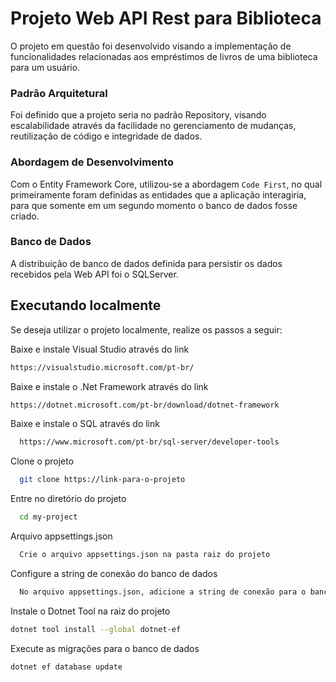# Projeto Web API Rest para Biblioteca

O projeto em questão foi desenvolvido visando a implementação de funcionalidades relacionadas aos empréstimos de livros de uma biblioteca para um usuário.

### Padrão Arquitetural

Foi definido que a projeto seria no padrão Repository, visando escalabilidade através da facilidade no gerenciamento de mudanças, reutilização de código e integridade de dados.

### Abordagem de Desenvolvimento

Com o Entity Framework Core, utilizou-se a abordagem ```Code First```, no qual primeiramente foram definidas as entidades que a aplicação interagiria, para que somente em um segundo momento o banco de dados fosse criado.

### Banco de Dados
 A distribuição de banco de dados definida para persistir os dados recebidos pela Web API foi o SQLServer. 


 ## Executando localmente


Se deseja utilizar o projeto localmente, realize os passos a seguir:


Baixe e instale Visual Studio através do link
```bash
https://visualstudio.microsoft.com/pt-br/
```




Baixe e instale o .Net Framework através do link
```bash
https://dotnet.microsoft.com/pt-br/download/dotnet-framework
```




Baixe e instale o SQL através do link
```bash
  https://www.microsoft.com/pt-br/sql-server/developer-tools
```


Clone o projeto


```bash
  git clone https://link-para-o-projeto
```


Entre no diretório do projeto


```bash
  cd my-project
```


Arquivo appsettings.json


```bash
  Crie o arquivo appsettings.json na pasta raiz do projeto
```


Configure a string de conexão do banco de dados


```bash
  No arquivo appsettings.json, adicione a string de conexão para o banco de dados (https://www.connectionstrings.com/mysql-connector-net-mysqlconnection/)
```


Instale o Dotnet Tool na raiz do projeto
```bash
dotnet tool install --global dotnet-ef
```


Execute as migrações para o banco de dados
```bash
dotnet ef database update
```
